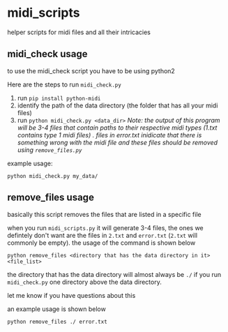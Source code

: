 # midi_scripts
helper scripts for midi files and all their intricacies

## midi_check usage
to use the midi_check script you have to be using python2

Here are the steps to run `midi_check.py`

1. run `pip install python-midi`
2. identify the path of the data directory (the folder that has all your midi files)
3. run `python midi_check.py <data_dir>`
*Note: the output of this program will be 3-4 files that contain paths to their respective midi types (1.txt contains type 1 midi files) . files in error.txt inidicate that there is something wrong with the midi file and these files should be removed using `remove_files.py`*

example usage:
```
python midi_check.py my_data/
```

## remove_files usage
basically this script removes the files that are listed in a specific file

when you run `midi_scripts.py` it will generate 3-4 files, the ones we defintely don't want are the files in `2.txt` and `error.txt` (`2.txt` will commonly be empty). the usage of the command is shown below

```
python remove_files <directory that has the data directory in it> <file_list>
```

the directory that has the data directory will almost always be `./` if you run `midi_check.py` one directory above the data directory.

let me know if you have questions about this

an example usage is shown below
```
python remove_files ./ error.txt
```
